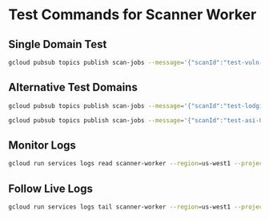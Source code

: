 # Test Commands for Scanner Worker

## Single Domain Test

```bash
gcloud pubsub topics publish scan-jobs --message='{"scanId":"test-vuln-001","domain":"vulnerable-test-site.vercel.app","companyName":"Vulnerable Test Corp"}' --project=precise-victory-467219-s4
```

## Alternative Test Domains

```bash
gcloud pubsub topics publish scan-jobs --message='{"scanId":"test-lodging-002","domain":"lodging-source.com","companyName":"Lodging Source Inc"}' --project=precise-victory-467219-s4
```

```bash
gcloud pubsub topics publish scan-jobs --message='{"scanId":"test-asi-003","domain":"asiweb.com","companyName":"ASI Web Solutions"}' --project=precise-victory-467219-s4
```

## Monitor Logs

```bash
gcloud run services logs read scanner-worker --region=us-west1 --project=precise-victory-467219-s4 --limit=20
```

## Follow Live Logs

```bash
gcloud run services logs tail scanner-worker --region=us-west1 --project=precise-victory-467219-s4
```
